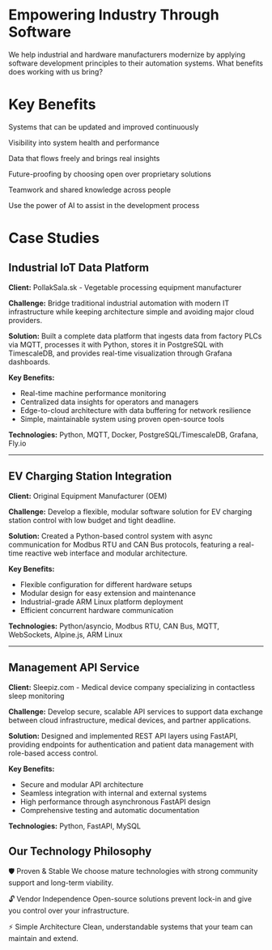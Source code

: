 # **Empowering Industry Through Software**

We help industrial and hardware manufacturers modernize by applying software development principles to their automation systems. What benefits does working with us bring?

# Key **Benefits**
Systems that can be updated and improved continuously

Visibility into system health and performance

Data that flows freely and brings real insights

Future-proofing by choosing open over proprietary solutions

Teamwork and shared knowledge across people

Use the power of AI to assist in the development process

# Case Studies

## **Industrial IoT Data Platform**
**Client:** PollakSala.sk - Vegetable processing equipment manufacturer

**Challenge:** Bridge traditional industrial automation with modern IT infrastructure while keeping architecture simple and avoiding major cloud providers.

**Solution:** Built a complete data platform that ingests data from factory PLCs via MQTT, processes it with Python, stores it in PostgreSQL with TimescaleDB, and provides real-time visualization through Grafana dashboards.

**Key Benefits:**
- Real-time machine performance monitoring
- Centralized data insights for operators and managers
- Edge-to-cloud architecture with data buffering for network resilience
- Simple, maintainable system using proven open-source tools

**Technologies:** Python, MQTT, Docker, PostgreSQL/TimescaleDB, Grafana, Fly.io

---

## **EV Charging Station Integration**
**Client:** Original Equipment Manufacturer (OEM)

**Challenge:** Develop a flexible, modular software solution for EV charging station control with low budget and tight deadline.

**Solution:** Created a Python-based control system with async communication for Modbus RTU and CAN Bus protocols, featuring a real-time reactive web interface and modular architecture.

**Key Benefits:**
- Flexible configuration for different hardware setups
- Modular design for easy extension and maintenance
- Industrial-grade ARM Linux platform deployment
- Efficient concurrent hardware communication

**Technologies:** Python/asyncio, Modbus RTU, CAN Bus, MQTT, WebSockets, Alpine.js, ARM Linux

---

## **Management API Service**
**Client:** Sleepiz.com - Medical device company specializing in contactless sleep monitoring

**Challenge:** Develop secure, scalable API services to support data exchange between cloud infrastructure, medical devices, and partner applications.

**Solution:** Designed and implemented REST API layers using FastAPI, providing endpoints for authentication and patient data management with role-based access control.

**Key Benefits:**
- Secure and modular API architecture
- Seamless integration with internal and external systems
- High performance through asynchronous FastAPI design
- Comprehensive testing and automatic documentation

**Technologies:** Python, FastAPI, MySQL

## Our Technology Philosophy
🛡️ Proven & Stable
We choose mature technologies with strong community support and long-term viability.

🔓 Vendor Independence
Open-source solutions prevent lock-in and give you control over your infrastructure.

⚡ Simple Architecture
Clean, understandable systems that your team can maintain and extend.